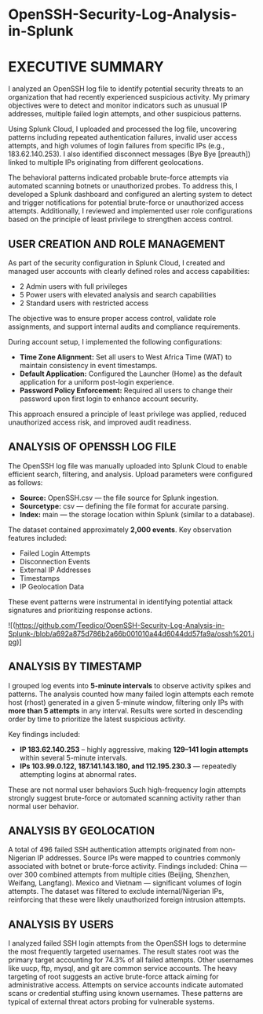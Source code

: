 # OpenSSH-Security-Log-Analysis-in-Splunk
# EXECUTIVE SUMMARY

I analyzed an OpenSSH log file to identify potential security threats to an organization that had recently experienced suspicious activity. My primary objectives were to detect and monitor indicators such as unusual IP addresses, multiple failed login attempts, and other suspicious patterns.

Using Splunk Cloud, I uploaded and processed the log file, uncovering patterns including repeated authentication failures, invalid user access attempts, and high volumes of login failures from specific IPs (e.g., 183.62.140.253). I also identified disconnect messages (Bye Bye [preauth]) linked to multiple IPs originating from different geolocations.

The behavioral patterns indicated probable brute-force attempts via automated scanning botnets or unauthorized probes. To address this, I developed a Splunk dashboard and configured an alerting system to detect and trigger notifications for potential brute-force or unauthorized access attempts. Additionally, I reviewed and implemented user role configurations based on the principle of least privilege to strengthen access control.

## USER CREATION AND ROLE MANAGEMENT

As part of the security configuration in Splunk Cloud, I created and managed user accounts with clearly defined roles and access capabilities:

*   2 Admin users with full privileges
*   5 Power users with elevated analysis and search capabilities
*   2 Standard users with restricted access

The objective was to ensure proper access control, validate role assignments, and support internal audits and compliance requirements.

During account setup, I implemented the following configurations:

*   **Time Zone Alignment:** Set all users to West Africa Time (WAT) to maintain consistency in event timestamps.
*   **Default Application:** Configured the Launcher (Home) as the default application for a uniform post-login experience.
*   **Password Policy Enforcement:** Required all users to change their password upon first login to enhance account security.

This approach ensured a principle of least privilege was applied, reduced unauthorized access risk, and improved audit readiness.

## ANALYSIS OF OPENSSH LOG FILE

The OpenSSH log file was manually uploaded into Splunk Cloud to enable efficient search, filtering, and analysis. Upload parameters were configured as follows:

*   **Source:** OpenSSH.csv — the file source for Splunk ingestion.
*   **Sourcetype:** csv — defining the file format for accurate parsing.
*   **Index:** main — the storage location within Splunk (similar to a database).

The dataset contained approximately **2,000 events**. Key observation features included:

*   Failed Login Attempts
*   Disconnection Events
*   External IP Addresses
*   Timestamps
*   IP Geolocation Data

These event patterns were instrumental in identifying potential attack signatures and prioritizing response actions.

![(https://github.com/Teedico/OpenSSH-Security-Log-Analysis-in-Splunk-/blob/a692a875d786b2a66b001010a44d6044dd57fa9a/ossh%201.jpg)]

## ANALYSIS BY TIMESTAMP

I grouped log events into **5-minute intervals** to observe activity spikes and patterns. The analysis counted how many failed login attempts each remote host (rhost) generated in a given 5-minute window, filtering only IPs with **more than 5 attempts** in any interval. Results were sorted in descending order by time to prioritize the latest suspicious activity.

Key findings included:

*   **IP 183.62.140.253** – highly aggressive, making **129–141 login attempts** within several 5-minute intervals.
*   **IPs 103.99.0.122, 187.141.143.180, and 112.195.230.3** — repeatedly attempting logins at abnormal rates.

These are not normal user behaviors Such high-frequency login attempts strongly suggest brute-force or automated scanning activity rather than normal user behavior.

## ANALYSIS BY GEOLOCATION
A total of 496 failed SSH authentication attempts originated from non-Nigerian IP addresses. Source IPs were mapped to countries commonly associated with botnet or brute-force activity.
Findings included:
China — over 300 combined attempts from multiple cities (Beijing, Shenzhen, Weifang, Langfang).
Mexico and Vietnam — significant volumes of login attempts.
The dataset was filtered to exclude internal/Nigerian IPs, reinforcing that these were likely unauthorized foreign intrusion attempts.

## ANALYSIS BY USERS 
I analyzed failed SSH login attempts from the OpenSSH logs to determine the most frequently targeted usernames. The result  states root was the primary target accounting for 74.3% of all failed attempts. Other usernames like uucp, ftp, mysql, and git are common service accounts. 
The heavy targeting of root suggests an active brute-force attack aiming for administrative access. Attempts on service accounts indicate automated scans or credential stuffing using known usernames. These patterns are typical of external threat actors probing for vulnerable systems. 


 

